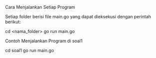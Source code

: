 Cara Menjalankan Setiap Program

Setiap folder berisi file main.go yang dapat dieksekusi dengan perintah berikut:

cd <nama_folder>
go run main.go

Contoh Menjalankan Program di soal1

cd soal1
go run main.go
